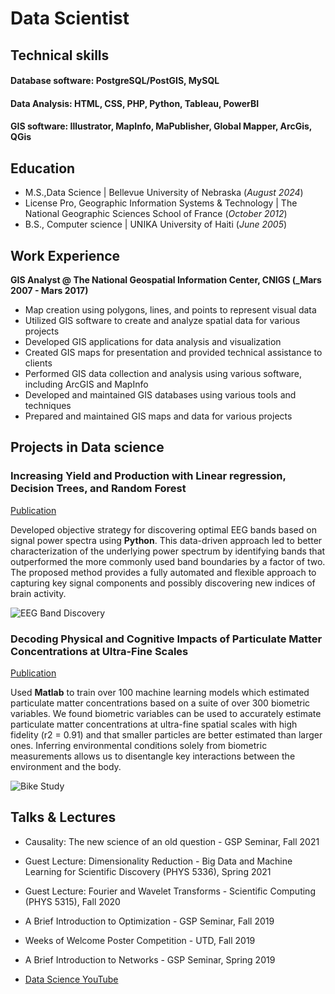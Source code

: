 # Data Scientist

## Technical skills
#### Database software: PostgreSQL/PostGIS, MySQL 
#### Data Analysis: HTML, CSS, PHP, Python, Tableau, PowerBI
#### GIS software: Illustrator, MapInfo, MaPublisher, Global Mapper, ArcGis, QGis


## Education
- M.S.,Data Science | Bellevue University of Nebraska (_August 2024_)							       		
- License Pro, Geographic Information Systems & Technology	| The National Geographic Sciences School of France (_October 2012_)	 	   		
- B.S., Computer science | UNIKA University of Haiti (_June 2005_)

## Work Experience
**GIS Analyst @ The National Geospatial Information Center, CNIGS (_Mars 2007 - Mars 2017)**
- Map creation using polygons, lines, and points to represent visual data
- Utilized GIS software to create and analyze spatial data for various projects
- Developed GIS applications for data analysis and visualization
- Created GIS maps for presentation and provided technical assistance to clients
- Performed GIS data collection and analysis using various software, including ArcGIS and MapInfo
- Developed and maintained GIS databases using various tools and techniques
- Prepared and maintained GIS maps and data for various projects

## Projects in Data science
### Increasing Yield and Production with Linear regression, Decision Trees, and Random Forest
[Publication](https://www.mdpi.com/1424-8220/22/8/3048)

Developed objective strategy for discovering optimal EEG bands based on signal power spectra using **Python**. This data-driven approach led to better characterization of the underlying power spectrum by identifying bands that outperformed the more commonly used band boundaries by a factor of two. The proposed method provides a fully automated and flexible approach to capturing key signal components and possibly discovering new indices of brain activity.

![EEG Band Discovery](/assets/img/eeg_band_discovery.jpeg)

### Decoding Physical and Cognitive Impacts of Particulate Matter Concentrations at Ultra-Fine Scales
[Publication](https://www.mdpi.com/1424-8220/22/11/4240)

Used **Matlab** to train over 100 machine learning models which estimated particulate matter concentrations based on a suite of over 300 biometric variables. We found biometric variables can be used to accurately estimate particulate matter concentrations at ultra-fine spatial scales with high fidelity (r2 = 0.91) and that smaller particles are better estimated than larger ones. Inferring environmental conditions solely from biometric measurements allows us to disentangle key interactions between the environment and the body.

![Bike Study](/assets/img/bike_study.jpeg)

## Talks & Lectures
- Causality: The new science of an old question - GSP Seminar, Fall 2021
- Guest Lecture: Dimensionality Reduction - Big Data and Machine Learning for Scientific Discovery (PHYS 5336), Spring 2021
- Guest Lecture: Fourier and Wavelet Transforms - Scientific Computing (PHYS 5315), Fall 2020
- A Brief Introduction to Optimization - GSP Seminar, Fall 2019
- Weeks of Welcome Poster Competition - UTD, Fall 2019
- A Brief Introduction to Networks - GSP Seminar, Spring 2019

- [Data Science YouTube](https://www.youtube.com/channel/UCa9gErQ9AE5jT2DZLjXBIdA)

